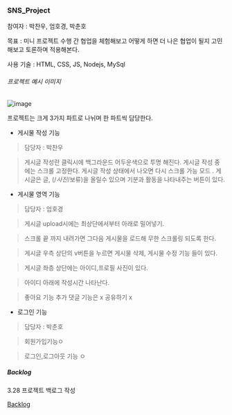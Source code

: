 ### SNS_Project

참여자 : 박찬우, 엄호경, 박춘호

목표 : 미니 프로젝트 수행 간 협업을 체험해보고 어떻게 하면 더 나은 협업이 될지 고민해보고 토론하며 적용해본다.

사용 기술 : HTML, CSS, JS, Nodejs, MySql

###### 프로젝트 예시 이미지

![image](https://cloud.githubusercontent.com/assets/7167344/24348347/5a836cbc-1316-11e7-88d9-778f47d78367.png)

프로젝트는 크게 3가지 파트로 나뉘며 한 파트씩 담당한다.

- 게시물 작성 기능

> 담당자 : 박찬우

>게시글 작성란 클릭시에 백그라운드 어두운색으로 투명 해진다. 게시글 작성 중에는 스크롤 고정한다. 게시글 작성 상태에서 나오면 다시 스크롤 가능 모드 . 게시글은 글, (/*사진*/보류)을 올릴수 있으며 기분과 활동을 나타내주는 버튼이 있다.

- 게시물 영역 기능

> 담당자 : 엄호경

>게시글 upload시에는 최상단에서부터 아래로 밀어넣기.

>스크롤 끝 까지 내려가면 그다음 게시물을 로드해 무한 스크롤링 되도록 한다.

>게시글 우측 상단의 v버튼을 누르면 게시물 삭제, 게시물 수정 기능 들이 있다.

>게시글 좌층 상단에는 아이디,프로필 사진이 있다.

>아이디 아래에 작성시간 나타난다.

>좋아요 기능 추가 댓글 기능은 x 공유하기 x

- 로그인 기능

> 담당자 : 박춘호

>회원가입기능ㅇ

>로그인,로그아웃 기능 ㅇ

##### Backlog
3.28 프로젝트 백로그 작성

[Backlog](https://docs.google.com/spreadsheets/d/1nMgwXN6MQNQbCNf4bs4PR7NoABAu9KM9CY-XbmV8cmE/edit#gid=0)
